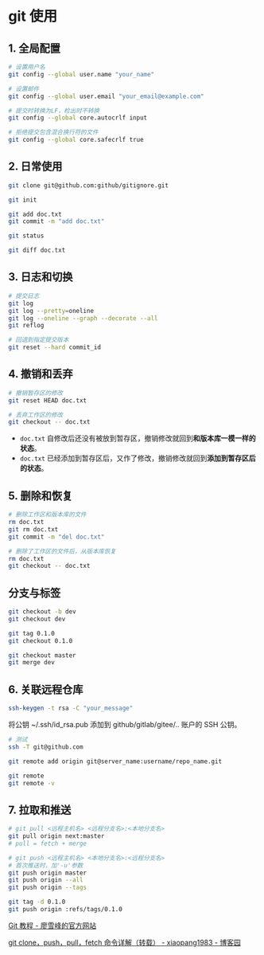 # git 使用

## 1. 全局配置

```bash
# 设置用户名
git config --global user.name "your_name"
```

```bash
# 设置邮件
git config --global user.email "your_email@example.com"
```

```bash
# 提交时转换为LF，检出时不转换
git config --global core.autocrlf input
```

```bash
# 拒绝提交包含混合换行符的文件
git config --global core.safecrlf true
```

## 2. 日常使用

```bash
git clone git@github.com:github/gitignore.git
```

```bash
git init
```

```bash
git add doc.txt
git commit -m "add doc.txt"
```

```bash
git status
```

```bash
git diff doc.txt
```

## 3. 日志和切换

```bash
# 提交日志
git log
git log --pretty=oneline
git log --oneline --graph --decorate --all
git reflog
```

```bash
# 回退到指定提交版本
git reset --hard commit_id
```

## 4. 撤销和丢弃

```bash
# 撤销暂存区的修改
git reset HEAD doc.txt
```

```bash
# 丢弃工作区的修改
git checkout -- doc.txt
```

- `doc.txt` 自修改后还没有被放到暂存区，撤销修改就回到**和版本库一模一样的状态**。
- `doc.txt` 已经添加到暂存区后，又作了修改，撤销修改就回到**添加到暂存区后的状态**。

## 5. 删除和恢复

```bash
# 删除工作区和版本库的文件
rm doc.txt
git rm doc.txt
git commit -m "del doc.txt"
```

```bash
# 删除了工作区的文件后，从版本库恢复
rm doc.txt
git checkout -- doc.txt
```

## 分支与标签

```bash
git checkout -b dev
git checkout dev
```

```bash
git tag 0.1.0
git checkout 0.1.0
```

```bash
git checkout master
git merge dev
```

## 6. 关联远程仓库

```bash
ssh-keygen -t rsa -C "your_message"
```

将公钥 ~/.ssh/id_rsa.pub 添加到 github/gitlab/gitee/.. 账户的 SSH 公钥。

```bash
# 测试
ssh -T git@github.com
```

```bash
git remote add origin git@server_name:username/repo_name.git
```

```bash
git remote
git remote -v
```

## 7. 拉取和推送

```bash
# git pull <远程主机名> <远程分支名>:<本地分支名>
git pull origin next:master
# pull = fetch + merge
```

```bash
# git push <远程主机名> <本地分支名>:<远程分支名>
# 首次推送时，加'-u'参数
git push origin master
git push origin --all
git push origin --tags
```

```bash
git tag -d 0.1.0
git push origin :refs/tags/0.1.0
```

[Git 教程 - 廖雪峰的官方网站](https://www.liaoxuefeng.com/wiki/896043488029600)

[git clone，push，pull，fetch 命令详解（转载） - xiaopang1983 - 博客园](https://www.cnblogs.com/xiaopangjr/p/7469687.html)
